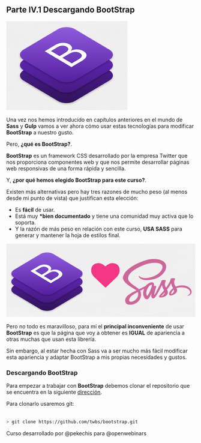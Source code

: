 ## Parte IV.1 Descargando BootStrap

![BootStrap](./img/logo.png)

Una vez nos hemos introducido en capítulos anteriores en el mundo de **Sass** y **Gulp** vamos a ver ahora cómo usar estas tecnologías para modificar **BootStrap** a nuestro gusto.

Pero, **¿qué es BootStrap?**.

**BootStrap** es un framework CSS desarrollado por la empresa Twitter que nos proporciona componentes web y que nos permite desarrollar páginas web responsivas de una forma rápida y sencilla.

Y, **¿por qué hemos elegido BootStrap para este curso?**.

Existen más alternativas pero hay tres razones de mucho peso (al menos desde mi punto de vista) que justifican esta elección:

- Es **fácil** de usar.
- Está muy **\*bien documentado** y tiene una comunidad muy activa que lo soporta.
- Y la razón de más peso en relación con este curso, **USA SASS** para generar y mantener la hoja de estilos final.

![love Sass](./img/love_sass.png)

Pero no todo es maravilloso, para mí el **principal inconveniente** de usar **BootStrap** es que la página que voy a obtener es **IGUAL** de apariencia a otras muchas que usan esta librería.

Sin embargo, al estar hecha con Sass va a ser mucho más fácil modificar esta apariencia y adaptar BootStrap a mis propias necesidades y gustos.

### Descargando BootStrap

Para empezar a trabajar con **BootStrap** debemos clonar el repositorio que se encuentra en la siguiente [dirección](https://github.com/twbs/bootstrap).

Para clonarlo usaremos git:

```sh

> git clone https://github.com/twbs/bootstrap.git

```

Curso desarrollado por @pekechis para @openwebinars
